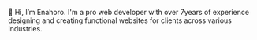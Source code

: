 👋 Hi, I’m Enahoro.
  I'm a pro web developer with over 7years of experience designing and creating functional websites for clients across various industries.
  


<!---
primebaze/primebaze is a ✨ special ✨ repository because its `README.md` (this file) appears on your GitHub profile.
You can click the Preview link to take a look at your changes.
--->
